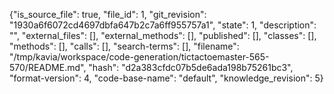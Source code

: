 {"is_source_file": true, "file_id": 1, "git_revision": "1930a6f6072cd4697dbfa647b2c7a6ff955757a1", "state": 1, "description": "", "external_files": [], "external_methods": [], "published": [], "classes": [], "methods": [], "calls": [], "search-terms": [], "filename": "/tmp/kavia/workspace/code-generation/tictactoemaster-565-570/README.md", "hash": "d2a383cfdc07b5de6ada198b75261bc3", "format-version": 4, "code-base-name": "default", "knowledge_revision": 5}